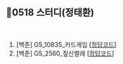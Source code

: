 ## 📘0518 스터디(정태환)
</br>

1. [백준] G5_10835_카드게임 [[정답코드](G5_10835_카드게임.java)]
2. [백준] G5_2560_짚신벌레 [[정답코드](G5_2560_짚신벌레.md)]
